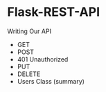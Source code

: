 # Flask-REST-API

Writing Our API
  - GET
  - POST
  - 401 Unauthorized
  - PUT
  - DELETE
  - Users Class (summary)
